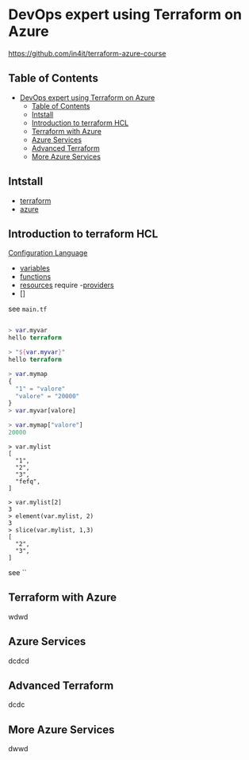 # DevOps expert using Terraform on Azure

https://github.com/in4it/terraform-azure-course
## Table of Contents

- [DevOps expert using Terraform on Azure](#devops-expert-using-terraform-on-azure)
  - [Table of Contents](#table-of-contents)
  - [Intstall](#intstall)
  - [Introduction to terraform HCL](#introduction-to-terraform-hcl)
  - [Terraform with Azure](#terraform-with-azure)
  - [Azure Services](#azure-services)
  - [Advanced Terraform](#advanced-terraform)
  - [More Azure Services](#more-azure-services)

## Intstall

- [terraform](https://www.terraform.io/)
- [azure](https://docs.microsoft.com/it-it/cli/azure/install-azure-cli-macos?view=azure-cli-latest)

## Introduction to terraform HCL

[Configuration Language](https://www.terraform.io/docs/configuration/index.html) 

- [variables](https://www.terraform.io/docs/configuration/variables.html)
- [functions](https://www.terraform.io/docs/configuration/functions/)
- [resources](https://www.terraform.io/docs/configuration/resources.html) require -[providers](https://www.terraform.io/docs/configuration/providers.html)
- []

see `main.tf`
```tf

> var.myvar
hello terraform

> "${var.myvar}"
hello terraform
```

```tf
> var.mymap
{
  "1" = "valore"
  "valore" = "20000"
}
> var.myvar[valore]

> var.mymap["valore"]
20000
```

```
> var.mylist
[
  "1",
  "2",
  "3",
  "fefq",
]

> var.mylist[2]
3
> element(var.mylist, 2)
3
> slice(var.mylist, 1,3)
[
  "2",
  "3",
]
```

see ``



## Terraform with Azure

wdwd

## Azure Services

dcdcd


## Advanced Terraform

dcdc

## More Azure Services

dwwd




